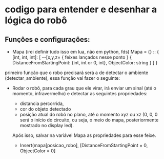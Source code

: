 # codigo para entender e desenhar a lógica do robô

## Funções e configurações:
  - Mapa (irei definir tudo isso em lua, não em python, fds)
    Mapa = {} :: {
      [int, int, int]: [ --[x,y,z= { feixes lançados nesse ponto } 
        { 
          DistanceFromStartingPoint: {int, int or 0, int},
          ObjectColor: string
        }
      ]
    }
  
primeiro função que o robo precisará será a de detectar o ambiente (detectar_ambiente), essa função vai fazer o seguinte:
  - Rodar o robô, para cada grau que ele virar, irá enviar um sinal (até o momento, infravermelho) e detectar as seguintes propriedades:
    - distancia percorrida,
    - cor do objeto detectado
    - posição atual do robô no plano, até o momento xyz ou xz (0, 0, 0 será o início do circuito, ou seja, o meio do mapa, posteriormente mostrado no display led).

    Após isso, salvar na variável Mapa as propriedades para esse feixe.
    - Insert(mapa[posicao_robo], [DistanceFromStartingPoint = 0, ObjectColor = 0]
